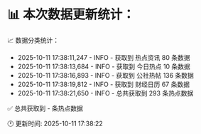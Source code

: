 📊 本次数据更新统计：
==========================

📈 数据分类统计：
- 2025-10-11 17:38:11,247 - INFO - 获取到 热点资讯 80 条数据
- 2025-10-11 17:38:13,684 - INFO - 获取到 今日热点 10 条数据
- 2025-10-11 17:38:16,893 - INFO - 获取到 公社热帖 136 条数据
- 2025-10-11 17:38:19,812 - INFO - 获取到 财经日历 67 条数据
- 2025-10-11 17:38:21,650 - INFO - 总共获取到 293 条热点数据

✅ 总共获取到 - 条热点数据

🕐 更新时间: 2025-10-11 17:38:22
